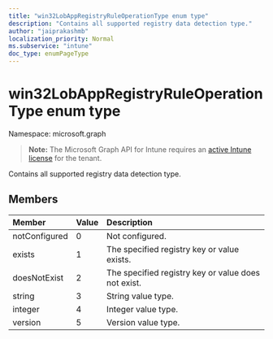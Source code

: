 ```yaml
---
title: "win32LobAppRegistryRuleOperationType enum type"
description: "Contains all supported registry data detection type."
author: "jaiprakashmb"
localization_priority: Normal
ms.subservice: "intune"
doc_type: enumPageType
---
```


# win32LobAppRegistryRuleOperationType enum type

Namespace: microsoft.graph

> **Note:** The Microsoft Graph API for Intune requires an [active Intune license](https://go.microsoft.com/fwlink/?linkid=839381) for the tenant.

Contains all supported registry data detection type.

## Members
|Member|Value|Description|
|:---|:---|:---|
|notConfigured|0|Not configured.|
|exists|1|The specified registry key or value exists.|
|doesNotExist|2|The specified registry key or value does not exist.|
|string|3|String value type.|
|integer|4|Integer value type.|
|version|5|Version value type.|
